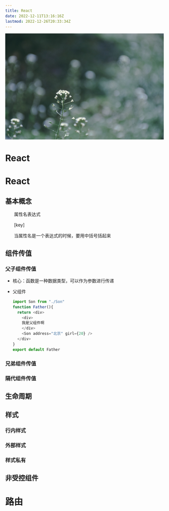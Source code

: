 ```yaml
---
title: React
date: 2022-12-11T13:16:16Z
lastmod: 2022-12-26T20:33:34Z
---
```


![image](assets/v2-f4de783dfb23dc0550fe06fcb5155810_r-20221222173841-glzcvh1.jpg)

# React

# React

## 基本概念

　　属性名表达式

　　[key]  

　　当属性名是一个表达式的时候，要用中括号括起来

## 组件传值

### 父子组件传值

* 核心：函数是一种数据类型，可以作为参数进行传递
* 父组件

  ```js
  import Son from "./Son"
  function Father(){
    return <div>
      <div>
      我是父组件啊
      </div>
      <Son address="北京" girl={20} />
    </div>
  }
  export default Father
  ```

### 兄弟组件传值

### 隔代组件传值

## 生命周期

## 样式

### 行内样式

### 外部样式

### 样式私有

## 非受控组件

# 路由
